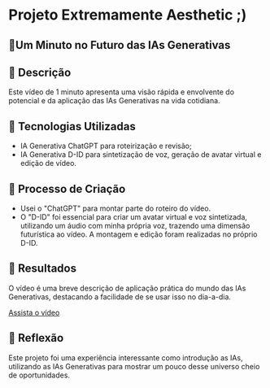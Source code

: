 # Projeto Extremamente Aesthetic ;) 

## 🎥Um Minuto no Futuro das IAs Generativas 

## 📒 Descrição
Este vídeo de 1 minuto apresenta uma visão rápida e envolvente do potencial e da aplicação das IAs Generativas na vida cotidiana.

## 🤖 Tecnologias Utilizadas

- IA Generativa ChatGPT para roteirização e revisão;
- IA Generativa D-ID para sintetização de voz, geração de avatar virtual e edição de vídeo.

## 🧐 Processo de Criação

- Usei o "ChatGPT" para montar parte do roteiro do vídeo.
- O "D-ID" foi essencial para criar um avatar virtual e voz sintetizada, utilizando um áudio com minha própria voz, trazendo uma dimensão futurística ao vídeo. A montagem e edição foram realizadas no próprio D-ID.

## 🚀 Resultados

 O vídeo é uma breve descrição de aplicação prática do mundo das IAs Generativas, destacando a facilidade de se usar isso no dia-a-dia.

[Assista o vídeo](https://studio.d-id.com/share?id=0a27707fceff1a63e197cad1e5d1c742&utm_source=copy)

## 💭 Reflexão

Este projeto foi uma experiência interessante como introdução as IAs, utilizando as IAs Generativas para mostrar um pouco desse universo cheio de oportunidades.
